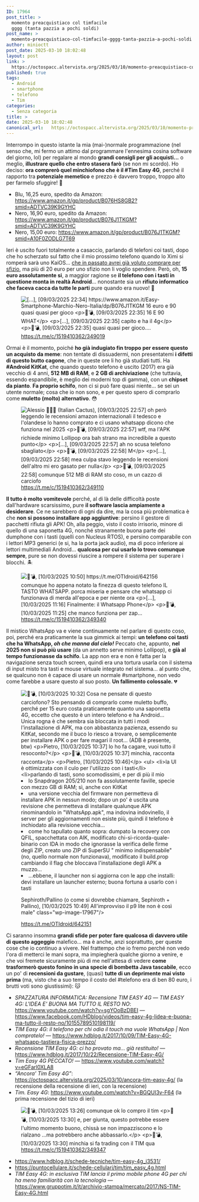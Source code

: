 ```yaml
---
ID: 17964
post_title: >
  momento preacquistiaco col timfacile
  gggg (tanta pazzia a pochi soldi)
post_name: >
  momento-preacquistiaco-col-timfacile-gggg-tanta-pazzia-a-pochi-soldi
author: minioctt
post_date: 2025-03-10 18:02:48
layout: post
link: >
  https://octospacc.altervista.org/2025/03/10/momento-preacquistiaco-col-timfacile-gggg-tanta-pazzia-a-pochi-soldi/
published: true
tags:
  - Android
  - smartphone
  - telefono
  - Tim
categories:
  - Senza categoria
title: >
date: 2025-03-10 18:02:48
canonical_url:   https://octospacc.altervista.org/2025/03/10/momento-preacquistiaco-col-timfacile-gggg-tanta-pazzia-a-pochi-soldi/
---
```

<!-- wp:paragraph -->
<p>Interrompo in questo istante la mia (mai-)normale programmazione (nel senso che, mi fermo un attimo dal programmare l'ennesima cosina software del giorno, lol) per regalare al mondo <strong>grandi consigli per gli acquisti...</strong> o meglio, <strong>illustrare quello che entro stasera farò</strong> (se non mi scordo). Ho deciso: <strong>ora comprerò quel minchiofono che è il #Tim Easy 4G</strong>, perché il rapporto tra <strong>potenziale memetico</strong> e prezzo è davvero troppo, troppo alto per farmelo sfuggire! 😤</p>
<!-- /wp:paragraph -->

<!-- wp:list -->
<ul class="wp-block-list"><!-- wp:list-item -->
<li>Blu, 16,25 euro, spedito da Amazon: <a href="https://www.amazon.it/gp/product/B076HS8GB2?smid=ADTVC39K9GYHC">https://www.amazon.it/gp/product/B076HS8GB2?smid=ADTVC39K9GYHC</a></li>
<!-- /wp:list-item -->

<!-- wp:list-item -->
<li>Nero, 16,90 euro, spedito da Amazon: <a href="https://www.amazon.it/gp/product/B076J1TKGM?smid=ADTVC39K9GYHC">https://www.amazon.it/gp/product/B076J1TKGM?smid=ADTVC39K9GYHC</a></li>
<!-- /wp:list-item -->

<!-- wp:list-item -->
<li>Nero, 15,00 euro: <a href="https://www.amazon.it/gp/product/B076J1TKGM?smid=A10F0ZODLG7T69&amp;psc=1">https://www.amazon.it/gp/product/B076J1TKGM?smid=A10F0ZODLG7T69</a></li>
<!-- /wp:list-item --></ul>
<!-- /wp:list -->

<!-- wp:paragraph -->
<p>Ieri è uscito fuori totalmente a casaccio, parlando di telefoni coi tasti, dopo che ho scherzato sul fatto che il mio prossimo telefono quando lo Ximi si romperà sarà uno KaiOS... <a href="/microblog-mirror/2024/03/18/odiofonino/">che in passato avrei già voluto comprare per sfizio</a>, ma più di 20 euro per uno sfizio non li voglio spendere. Però, oh, <strong>15 euro assolutamente si</strong>, a maggior ragione se <strong>il telefono con i tasti in questione monta in realtà Android</strong>... nonostante sia un <strong>rifiuto informatico che faceva cacca da tutte le parti</strong> pure quando era nuovo! 💩</p>
<!-- /wp:paragraph -->

<!-- wp:image {"id":17969,"sizeSlug":"full","linkDestination":"none"} -->
<figure class="wp-block-image size-full"><img src="{{site.cdnurl}}/assets/uploads/2025/03/image-15.png" alt="[...], [09/03/2025 22:34]
https://www.amazon.it/Easy-Smartphone-Marchio-Nero-Italia/dp/B076J1TKGM 16 euro e 90
quasi quasi per gioco

💖💣, [09/03/2025 22:35]
16 E 90 WHAT

[...], [09/03/2025 22:35]
capito
e ha il 4g

💖💣, [09/03/2025 22:35]
quasi quasi per gioco...." class="wp-image-17969"/><figcaption class="wp-element-caption"><a href="https://t.me/c/1519410362/349019">https://t.me/c/1519410362/349019</a></figcaption></figure>
<!-- /wp:image -->

<!-- wp:paragraph -->
<p>Ormai è il momento, poiché <strong>ho già indugiato fin troppo per essere questo un acquisto da meme</strong>: non tentate di dissuadermi, non presentatemi <strong>i difetti di questo butto cagone</strong>, che in queste ore li ho già studiati tutti. Ha <strong>#Android KitKat</strong>, che quando questo telefono è uscito (2017) era già vecchio di 4 anni, <strong>512 MB di RAM</strong>, e <strong>2 GB di archiviazione</strong> (che tuttavia, essendo espandibile, è meglio dei moderni top di gamma), con un <strong>chipset da pianto</strong>. <strong>Fa proprio schifo</strong>, non ci si può fare quasi niente... se sei un utente normale; cosa che io non sono, e per questo spero di comprarlo come <strong>muletto (molto) alternativo</strong>. 😳</p>
<!-- /wp:paragraph -->

<!-- wp:image {"id":17971,"sizeSlug":"full","linkDestination":"none"} -->
<figure class="wp-block-image size-full"><img src="{{site.cdnurl}}/assets/uploads/2025/03/image-16.png" alt="Alessio 🌵🇮🇹 (Italian Cactus), [09/03/2025 22:57]
oh però leggendo le recensioni amazon internazionali
il tedesco e l'olandese lo hanno comprato e ci usano whatsapp
dicono che funziona
nel 2025

💖💣, [09/03/2025 22:57]
wtf, ma l'APK richiede minimo Lollipop ora
bah
strano ma incredibile a questo punto

[...], [09/03/2025 22:57]
ah no scusa
telefono sbagliato

💖💣, [09/03/2025 22:58]
M

[...], [09/03/2025 22:58]
mea culpa
stavo leggendo le recensioni dell'altro
mi ero gasato per nulla

💖💣, [09/03/2025 22:58]
comunque 512 MB di RAM sto coso, m
un cazzo di carciofo" class="wp-image-17971"/><figcaption class="wp-element-caption"><a href="https://t.me/c/1519410362/349110">https://t.me/c/1519410362/349110</a></figcaption></figure>
<!-- /wp:image -->

<!-- wp:paragraph -->
<p><strong>Il tutto è molto vomitevole</strong> perché, al di là delle difficoltà poste dall'hardware scarsissimo, pure <strong>il software lascia ampiamente a desiderare</strong>. Ce ne sarebbero di ogni da dire, ma la cosa più problematica è che <strong>non si possono installare app aggiuntive</strong>: persino il gestore di pacchetti rifiuta gli APK! Oh, alla peggio, visto il costo irrisorio, minore di quello di una saponetta 4G, nonché stranamente buona parte dei dumphone con i tasti (quelli con Nucleus RTOS), e persino comparabile con i lettori MP3 generici (e si, ha la porta jack audio), ma di poco inferiore ai lettori multimediali Android... <strong>qualcosa per cui usarlo lo trovo comunque sempre</strong>, pure se non dovessi riuscire a rompere il sistema per superare i blocchi. 🏝️</p>
<!-- /wp:paragraph -->

<!-- wp:image {"id":17968,"sizeSlug":"full","linkDestination":"none"} -->
<figure class="wp-block-image size-full"><img src="{{site.cdnurl}}/assets/uploads/2025/03/image-14.png" alt="💖💣, [10/03/2025 10:50]
https://t.me/OTIdroid/642156
comunque ho appena notato la finezza di questo telefono
IL TASTO WHATSAPP.
porca miseria e pensare che whatsapp ci funzionava di merda all'epoca e per niente ora

[...], [10/03/2025 11:16]
Finalmente: il Whatsapp Phone

💖💣, [10/03/2025 11:25]
che manco funziona per zap..." class="wp-image-17968"/><figcaption class="wp-element-caption"><a href="https://t.me/c/1519410362/349340">https://t.me/c/1519410362/349340</a></figcaption></figure>
<!-- /wp:image -->

<!-- wp:paragraph -->
<p>Il mistico WhatsApp va e viene continuamente nel parlare di questo coso, poi, perché era praticamente la sua gimmick ai tempi: <strong>un telefono coi tasti che ha WhatsApp, <em>oh che manna dal cielo!</em></strong> Peccato che, appunto, <strong>nel 2025 non si può più usare</strong> (da un annetto serve minimo Lollipop), e <strong>già al tempo funzionasse da schifo</strong>. La app non era e non è fatta per la navigazione senza touch screen, quindi era una tortura usarla con il sistema di input misto tra tasti e mouse virtuale integrato nel sistema... al punto che, se qualcuno non è capace di usare un normale #smartphone, non vedo come farebbe a usare questo al suo posto. <strong>Un fallimento colossale.</strong> 💔</p>
<!-- /wp:paragraph -->

<!-- wp:image {"id":17967,"sizeSlug":"full","linkDestination":"none"} -->
<figure class="wp-block-image size-full"><img src="{{site.cdnurl}}/assets/uploads/2025/03/image-13.png" alt="💖💣, [10/03/2025 10:32]
Cosa ne pensate di questo carciofono? Sto pensando di comprarlo come muletto buffo, perché per 15 euro costa praticamente quanto una saponetta 4G, eccetto che questo è un intero telefono e ha Android...
Unica rogna è che sembra sia bloccata in tutti i modi l'installazione di APK, ma con abbastanza pazienza, essendo su KitKat, secondo me il buco lo riesco a trovare, o semplicemente per installare APK o per fare magari il root...
(ADB è presente, btw)

Pietro, [10/03/2025 10:37]
lo ho
fa cagare, vuoi tutto il resoconto?

💖💣, [10/03/2025 10:37]
minchia, racconta racconta

Pietro, [10/03/2025 10:46]
- la UI è ottimizzata con il culo per l'utilizzo con i tasti
- parlando di tasti, sono scomodissimi, e per di più il mio &quot;tasto su&quot; richiede una pressione fortissima per azionarsi
- lo Snapdragon 205/210 non fa assolutamente faville, specie con mezzo GB di RAM; sì, anche con KitKat
- una versione vecchia del firmware non permetteva di installare APK in nessun modo; dopo un po' è uscita una revisione che permetteva di installare qualunque APK rinominandolo in &quot;WhatsApp.apk&quot;, ma indovina indovinello, il server per gli aggiornamenti non esiste più, quindi il telefono è inchiodato alla revisione vecchia...
- come ho tapullato quanto sopra: dumpato la recovery con QFIL, spacchettata con AIK, modificato chi-si-ricorda-quale-binario con IDA in modo che ignorasse la verifica delle firme degli ZIP, creato uno ZIP di SuperSU &quot; minimo indispensabile&quot; (no, quello normale non funzionava), modificato il build.prop cambiando il flag che bloccava l'installazione degli APK a muzzo...
- ...ebbene, il launcher non si aggiorna con le app che installi: devi installare un launcher esterno; buona fortuna a usarlo con i tasti

Sephiroth/Pallino (o come si dovrebbe chiamare, Sephiroth + Pallino), [10/03/2025 10:49]
All'improvviso il p9 lite non è così male" class="wp-image-17967"/><figcaption class="wp-element-caption"><a href="https://t.me/OTIdroid/642151">https://t.me/OTIdroid/642151</a></figcaption></figure>
<!-- /wp:image -->

<!-- wp:paragraph -->
<p>Ci saranno insomma <strong>grandi sfide per poter fare qualcosa di davvero utile di questo aggeggio</strong> malefico... ma è anche, anzi soprattutto, per queste cose che io continuo a vivere. Nel frattempo che io fremo perché non vedo l'ora di metterci le mani sopra, ma impiegherà qualche giorno a venire, e che voi fremete sicuramente più di me nell'attesa di vedere <strong>come trasformerò questo fonino in una specie di bombetta Java tascabile</strong>, ecco un po' di <strong>recensioni da gustare</strong>, (quasi) <strong>tutte di un deprimente mai visto prima</strong> (ma, visto che a suo tempo il costo del #telefono era di ben 80 euro, i brutti voti sono giustissimi): 😽</p>
<!-- /wp:paragraph -->

<!-- wp:list -->
<ul class="wp-block-list"><!-- wp:list-item -->
<li><em>SPAZZATURA INFORMATICA: Recensione TIM EASY 4G</em> — <em>TIM EASY 4G: L'IDEA E' BUONA MA TUTTO IL RESTO NO</em>: <a href="https://www.youtube.com/watch?v=sgYOoBzDBEI">https://www.youtube.com/watch?v=sgYOoBzDBEI</a> — <a href="https://www.facebook.com/HDblog/videos/tim-easy-4g-lidea-e-buona-ma-tutto-il-resto-no/10155789510198119/">https://www.facebook.com/HDblog/videos/tim-easy-4g-lidea-e-buona-ma-tutto-il-resto-no/10155789510198119/</a></li>
<!-- /wp:list-item -->

<!-- wp:list-item -->
<li><em>TIM Easy 4G: il telefono per chi odia il touch ma vuole WhatsApp | Non compratelo!</em> — <a href="https://www.hdblog.it/2017/10/09/TIM-Easy-4G-whatsapp-tastiera-fisica-prezzo/">https://www.hdblog.it/2017/10/09/TIM-Easy-4G-whatsapp-tastiera-fisica-prezzo/</a></li>
<!-- /wp:list-item -->

<!-- wp:list-item -->
<li><em>Recensione TIM Easy 4G: ci ho provato ma... già restituito!</em> — <a href="https://www.hdblog.it/2017/10/22/Recensione-TIM-Easy-4G/">https://www.hdblog.it/2017/10/22/Recensione-TIM-Easy-4G/</a></li>
<!-- /wp:list-item -->

<!-- wp:list-item -->
<li><em>Tim Easy 4G PECCATO!</em> — <a href="https://www.youtube.com/watch?v=eGFarl0XLA8">https://www.youtube.com/watch?v=eGFarl0XLA8</a></li>
<!-- /wp:list-item -->

<!-- wp:list-item -->
<li><em>“Ancora’ Tim Easy 4G”</em>: <a href="/microblog-mirror/2025/03/10/ancora-tim-easy-4g/">https://octospacc.altervista.org/2025/03/10/ancora-tim-easy-4g/</a> (la recensione della recensione di ieri, con la recensione)</li>
<!-- /wp:list-item -->

<!-- wp:list-item -->
<li><em>Tim. Easy 4G</em>: <a href="https://www.youtube.com/watch?v=BGQUI3v-F64">https://www.youtube.com/watch?v=BGQUI3v-F64</a> (la prima recensione del tizio di ieri)</li>
<!-- /wp:list-item --></ul>
<!-- /wp:list -->

<!-- wp:image {"id":17965,"sizeSlug":"full","linkDestination":"none"} -->
<figure class="wp-block-image size-full"><img src="{{site.cdnurl}}/assets/uploads/2025/03/image-12.png" alt="💖💣, [10/03/2025 13:26]
comunque ok lo compro il tim

💖💣, [10/03/2025 13:30]
e, per giunta, questo potrebbe essere l'ultimo momento buono, chissà se non impazziscono e lo rialzano
...ma potrebbero anche abbassarlo.

💖💣, [10/03/2025 13:30]
minchia si fa trading con il TIM qua" class="wp-image-17965"/><figcaption class="wp-element-caption"><a href="https://t.me/c/1519410362/349347">https://t.me/c/1519410362/349347</a></figcaption></figure>
<!-- /wp:image -->

<!-- wp:list -->
<ul class="wp-block-list"><!-- wp:list-item -->
<li><a href="https://www.hdblog.it/schede-tecniche/tim-easy-4g_i3531/">https://www.hdblog.it/schede-tecniche/tim-easy-4g_i3531/</a></li>
<!-- /wp:list-item -->

<!-- wp:list-item -->
<li><a href="https://puntocellulare.it/schede-cellulari/tim/tim_easy_4g.html">https://puntocellulare.it/schede-cellulari/tim/tim_easy_4g.html</a></li>
<!-- /wp:list-item -->

<!-- wp:list-item -->
<li><em>TIM Easy 4G: in esclusiva TIM lancia il primo mobile phone 4G per chi ha meno familiarità con la tecnologia</em> — <a href="https://www.gruppotim.it/it/archivio-stampa/mercato/2017/NS-TIM-Easy-4G.html">https://www.gruppotim.it/it/archivio-stampa/mercato/2017/NS-TIM-Easy-4G.html</a></li>
<!-- /wp:list-item --></ul>
<!-- /wp:list -->